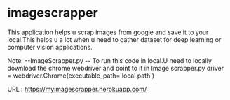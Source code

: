# imagescrapper

This application helps u scrap images from google and save it to your local.This helps u a lot when u need to gather dataset for deep learning or computer vision applications.

Note:
--ImageScrapper.py -- 
To run this code in local.U need to locally download the chrome webdriver and point to it in Image scrapper.py
driver = webdriver.Chrome(executable_path='local path')

URL : https://myimagescrapper.herokuapp.com/
